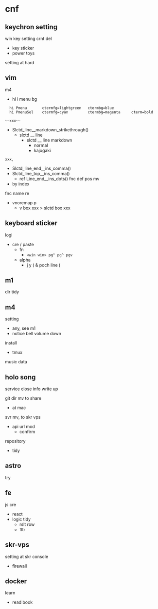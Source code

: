 
# cnf


## keychron setting

win key setting crnt del
- key sticker
- power toys

setting at hard


## vim

m4
- hl i menu bg

```
  hi Pmenu       ctermfg=lightgreen   ctermbg=blue
  hi PmenuSel    ctermfg=cyan         ctermbg=magenta     cterm=bold
```


`~~xxx~~`
- Slctd_line__markdown_strikethrough()
  - slctd __ line
    - slctd __ line markdown
      - normal
      - kajogaki

`xxx,`
- Slctd_line_end__ins_comma()
- Slctd_line_top__ins_comma()
  - ref Line_end__ins_dots()
fnc def pos mv
- by index


fnc name re
- vnoremap p
  - v box xxx > slctd box xxx


## keyboard sticker

logi
- cre / paste
  - fn
    - `<win win> pg^ pg^ pgv`
  - alpha
    - j y ( & poch line )


## m1

dir tidy


## m4

setting
- any, see m1
- notice bell volume down


install
- tmux


music data


## holo song

service close info write up


git dir mv to share
- at mac


svr mv, to skr vps
- api url mod
  - confirm


repository
- tidy


## astro

try


## fe

js cre
- react
- logic tidy
  - rslt row
  - fltr


## skr-vps

setting at skr console
- firewall


## docker

learn
- read book


